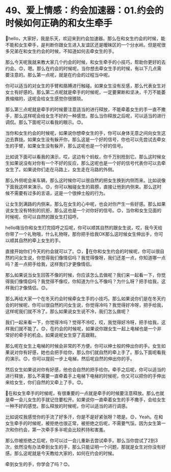# 49、爱上情感：约会加速器：01.约会的时候如何正确的和女生牵手

🎼hello，大家好，我是乐天，欢迎来到约会加速器。那么在和女生约会的时候，能不能和女生牵手，是判断你跟女生进入友谊区还是暧昧区的一个分水岭。但是呢很多兄弟在和女生约会的时候，不知道如何去牵女生的手。

那么今天呢我就来教大家几个约会的时候，和女生牵手的小技巧，帮助你更好的去约会。😊，嗯。那么在约会的时候呢，当你想去牵女生手的时候，有以下几点需要注意的。那么第一点呢，就是在约会的过程当中呢。

你可以适当的对女生的手臂和胳膊进行触碰。如果女生没有反感，那么代表女生对女士有好感的。那么第二点呢就是牵手的时候呢，一定要果断和坚决，千万不能萎畏缩缩的，这呢会给女生感觉你很猥琐。

那么第三点呢就是牵手的时候要注意适当的进行释放，不能牵着女生的手一直不撒手，那么这样呢会给女生不好的一种感觉。那么当你释放之后呢，可以适当的进行调侃。那么下面呢可以看我的眼示。😊。

当你和女生约会的时候呢，如果说你想牵女生的手，你可以身体无意之间向女生这边去靠拢。如果女生没有躲开你，那么这是一个好的信号，你也可以先尝试去牵女生的手臂，如果女生没有躲开，那么这呢也是一个好的信号。

比如说下面可以看我的演示，哎，这边有个蚂蚁，你千万别抢到它。那么这时候女生如果说没有对你有一个不好的反应，那么这呢也是一个好的信号代表你可以去牵女生了。如果说你们走在马路上，女生走在马路的外侧。

那么外侧呢会来车辆，那么这时候你可以很自然的把女生换到内侧而来。比如说像下面我这样来演示。😊，你可以触碰女生的肩膀，直接让他到内侧来。那么这时候不需要有过多的言语，这是一个很绅士般的行为。

让女生到满路的内侧来。那么在女生的心中呢，也会对你产生一些好感。那么如果说女生没有特别的抗拒，那么这也是一个对你好的信号。😊，当你和女生见面的时候呢，你可以自然的跟女生打招呼。

hello嗨当你和女生打完招呼之后呢，你可以顺其自然的跟女生说，哎，我今天给你带了一个礼物哦，什么礼物呀，那你把手给我OK那么这时候女生伸出手，你可以顺其自然的牵上女生的手。

直接开始你们今天的约会就可以了。😊，🎼在你和女生约会的时候呢，你可以很自然的问女生说，你觉得我们像情侣吗？我觉得像呀，我们还差一点，你知道哪一点吗？差一点把手给我，这样我们才更像情侣。

那么如果说当女生回答不像的时候，你应该怎么去做呢？我们来一起看一下，你觉得我们像情侣吗？我觉得不像哎，你知道为什么不像吗？为什么呀？把手给我，这样我们才像情侣。😊。

那么再给大家一个在冬天约会时候牵女生手的小技巧。那么如果说你们是在冬天约会的时候呢，你可以很自然的问女生说，你觉得冷吗？我觉得好冷呀，把手给我，这样呢我们就不冷了。那么如果说女生说不冷，我们怎么做呢？

我们一起来看一下，你觉得冷吗？觉得不冷哎，哎，我觉得好冷呀，把手给我，这样我们就不能了。😊，在约会的时候呢，如果说你跟女生一起上电梯也是一个非常好的牵手的机会。如果说呢女生穿了高跟鞋。

那么呢在女生上电梯的时候会非常的不方便。你可以绅士般的伸出你的手。女生如果说对你有好感，她也会把手给你，那么你们就自然的牵上手了。那么下面呢看我的演示。😊，你可以提前一步上电梯，然后呢自然的伸出你的手。

然后女生如果说对你有好感，他也会自然的把手给你。牵手之后呢，你可以适当的进行释放，那么不需要一直牵着手上电梯下电梯的时候呢，你又可以把你的手伸出来给女生，你们自然的又牵上了手。😊。

🎼在和女生牵手的时候呢，有很重要的一点就是牵手的时候要注意释放。那么也就是牵一会儿女生的手就记住要松开。如果说你一直牵着女生的手不撒手，会给女生一种不好的感觉。那么释放的时候呢，你可以适当的进行调感。

比如说哎我感觉你的手流了好多汗，你是不是好紧张呀？嗯是。😊，Yeah。在和女生牵手的时候呢，被拒绝也很正常，被拒绝之后呢，不需要气馁。因为女生第一次和你约会，第一次牵手多半呢会比较矜持和害羞。

那么你被拒绝之后呢，你可以过一会儿重新去尝试牵手。那么当你尝试了2到3次，依然没有办法牵到女生的手，那么只能证明一个问题，那就是女生对你没有好感。那么这呢就是今天教给大家的，如何在约会的时候。

牵到女生的手，你学会了吗？😊。